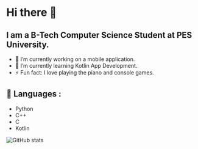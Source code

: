 # Hi there 👋

## I am a B-Tech Computer Science Student at PES University.

- 🔭 I’m currently working on a mobile application.
- 🌱 I’m currently learning Kotlin App Development.
- ⚡ Fun fact: I love playing the piano and console games.

## 🧰 Languages :
- Python           
- C++
- C
- Kotlin

![GitHub stats](https://github-readme-stats.vercel.app/api?username=Manab784&show_icons=true&theme=tokyonight)
